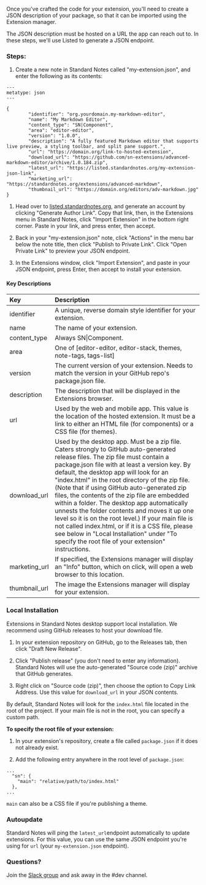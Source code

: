 Once you've crafted the code for your extension, you'll need to create a JSON description of your package, so that it can be imported using the Extension manager.

The JSON description must be hosted on a URL the app can reach out to. In these steps, we'll use Listed to generate a JSON endpoint.

### Steps:

1. Create a new note in Standard Notes called "my-extension.json", and enter the following as its contents:

```
---
metatype: json
---

{
        "identifier": "org.yourdomain.my-markdown-editor",
        "name": "My Markdown Editor",
        "content_type": "SN|Component",
        "area": "editor-editor",
        "version": "1.0.0",
        "description": "A fully featured Markdown editor that supports live preview, a styling toolbar, and split pane support.",
        "url": "https://domain.org/link-to-hosted-extension",
        "download_url": "https://github.com/sn-extensions/advanced-markdown-editor/archive/1.0.184.zip",
        "latest_url": "https://listed.standardnotes.org/my-extension-json-link",
        "marketing_url": "https://standardnotes.org/extensions/advanced-markdown",
        "thumbnail_url": "https://domain.org/editors/adv-markdown.jpg"
}
```

1. Head over to [listed.standardnotes.org](https://listed.standardnotes.org), and generate an account by clicking "Generate Author Link". Copy that link, then, in the Extensions menu in Standard Notes, click "Import Extension" in the bottom right corner. Paste in your link, and press enter, then accept.

2. Back in your "my-extension.json" note, click "Actions" in the menu bar below the note title, then click "Publish to Private Link". Click "Open Private Link" to preview your JSON endpoint.

3. In the Extensions window, click "Import Extension", and paste in your JSON endpoint, press Enter, then accept to install your extension.

#### Key Descriptions

| Key | Description |
| :--- | :--- |
| identifier | A unique, reverse domain style identifier for your extension. |
| name | The name of your extension. |
| content\_type | Always SN&#124;Component. |
| area | One of \[editor-editor, editor-stack, themes, note-tags, tags-list\] |
| version | The current version of your extension. Needs to match the version in your GitHub repo's package.json file. |
| description | The description that will be displayed in the Extensions browser. |
| url | Used by the web and mobile app. This value is the location of the hosted extension. It must be a link to either an HTML file \(for components\) or a CSS file \(for themes\). |
| download\_url | Used by the desktop app. Must be a zip file. Caters strongly to GitHub auto-generated release files. The zip file must contain a package.json file with at least a version key. By default, the desktop app will look for an "index.html" in the root directory of the zip file. \(Note that if using GitHub auto-generated zip files, the contents of the zip file are embedded within a folder. The desktop app automatically unnests the folder contents and moves it up one level so it is on the root level.\) If your main file is not called index.html, or if it is a CSS file, please see below in "Local Installation" under "To specify the root file of your extension" instructions. |
| marketing\_url | If specified, the Extensions manager will display an "Info" button, which on click, will open a web browser to this location. |
| thumbnail\_url | The image the Extensions manager will display for your extension. |

### Local Installation

Extensions in Standard Notes desktop support local installation. We recommend using GitHub releases to host your download file.

1. In your extension repository on GitHub, go to the Releases tab, then click "Draft New Release".

2. Click "Publish release" \(you don't need to enter any information\). Standard Notes will use the auto-generated "Source code \(zip\)" archive that GitHub generates.

3. Right click on "Source code \(zip\)", then choose the option to Copy Link Address. Use this value for `download_url` in your JSON contents.

By default, Standard Notes will look for the `index.html` file located in the root of the project. If your main file is not in the root, you can specify a custom path.

**To specify the root file of your extension:**

1. In your extension's repository, create a file called `package.json` if it does not already exist.

2. Add the following entry anywhere in the root level of `package.json`:

```
...
  "sn": {
    "main": "relative/path/to/index.html"
  },
...
```

`main` can also be a CSS file if you're publishing a theme.

### Autoupdate

Standard Notes will ping the `latest_url`endpoint automatically to update extensions. For this value, you can use the same JSON endpoint you're using for `url` \(your `my-extension.json` endpoint\).

### Questions?

Join the [Slack group](https://standardnotes.org/slack) and ask away in the \#dev channel.
